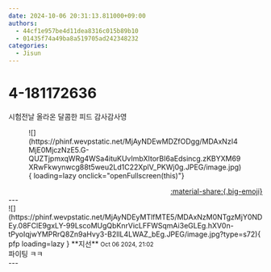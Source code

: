 ```yaml
---
date: 2024-10-06 20:31:13.811000+09:00
authors:
  - 44cf1e957be4d11dea8316c015b89b10
  - 01435f74a49ba8a519705ad242348232
categories:
  - Jisun
---
```


# 4-181172636

<div class="post-container" markdown="1">
<div class="content-container md-sidebar__scrollwrap" markdown="1">

시험전날 올라온 달콤한 피드 감사감사영
<figure markdown="1">
![](https://phinf.wevpstatic.net/MjAyNDEwMDZfODgg/MDAxNzI4MjE0MjczNzE5.G-QUZTjpmxqWRg4WSa4ituKUvImbXItorBI6aEdsincg.zKBYXM69XRwFkwynwcg88t5weu2Ld1C22XplV_PKWj0g.JPEG/image.jpg){ loading=lazy onclick="openFullscreen(this)"}
</figure>


</div>
</div>

<div style="text-align: right;" markdown="1">
<a href="https://weverse.io/fromis9/fanpost/4-181172636" style="text-align: right;">:material-share:{.big-emoji}</a>
</div>
---

<div class="comments-container md-sidebar__scrollwrap" markdown="1">
<div class="comment" markdown="1">
<div class='id-container' markdown="1">
![](https://phinf.wevpstatic.net/MjAyNDEyMTlfMTE5/MDAxNzM0NTgzMjY0NDEy.08FClE9gxLY-99LscoMUgQbKnrVicLFFWSqmAi3eGLEg.hXV0n-tPyoIqjwYMPRrQ8Zn9aHvy3-B2llL4LWAZ_bEg.JPEG/image.jpg?type=s72){ pfp loading=lazy }
**<span class="artist">지선</span>** <small>Oct 06 2024, 21:02</small><br>
</div>
<div class='comment-body' markdown="1">
파이팅 ㅋㅋ
</div>
</div>
</div>
---
